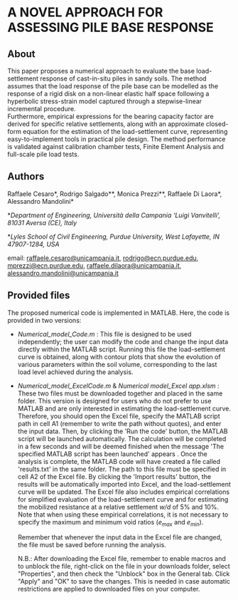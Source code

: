 # **A NOVEL APPROACH FOR ASSESSING PILE BASE RESPONSE**
## **About**
This paper proposes a numerical approach to evaluate the base load-settlement response of cast-in-situ piles in sandy soils. 
The method assumes that the load response of the pile base can be modelled as the response of a rigid disk on a non-linear elastic half space following a hyperbolic stress-strain model captured through a stepwise-linear incremental procedure.  
Furthermore, empirical expressions for the bearing capacity factor are derived for specific relative settlements, along with an approximate closed-form equation for the estimation of the load-settlement curve, representing easy-to-implement tools in practical pile design. 
The method performance is validated against calibration chamber tests, Finite Element Analysis and full-scale pile load tests.
## **Authors**
Raffaele Cesaro*, Rodrigo Salgado**, Monica Prezzi**, Raffaele Di Laora*, Alessandro Mandolini*

*_Department of Engineering, Università della Campania ‘Luigi Vanvitelli’, 81031 Aversa (CE), Italy_

*_Lyles School of Civil Engineering, Purdue University, West Lafayette, IN 47907-1284, USA_

email: raffaele.cesaro@unicampania.it, rodrigo@ecn.purdue.edu, mprezzi@ecn.purdue.edu, raffaele.dilaora@unicampania.it, alessandro.mandolini@unicampania.it 
## **Provided files**
The proposed numerical code is implemented in MATLAB. Here, the code is provided in two versions:
- _Numerical_model_Code.m_ : This file is designed to be used independently; the user can modify the code and change the input data directly within the MATLAB script.
  Running this file the load-settlement curve is obtained, along with contour plots that show the evolution of various parameters within the soil volume, corresponding to the last load level achieved during the analysis.
- _Numerical_model_ExcelCode.m_ & _Numerical model_Excel app.xlsm_ : These two files must be downloaded together and placed in the same folder.
  This version is designed for users who do not prefer to use MATLAB and are only interested in estimating the load-settlement curve. Therefore, you should open the Excel file, specify the MATLAB script path in cell A1 (remember to write the path without quotes),
  and enter the input data. Then, by clicking the 'Run the code' button, the MATLAB script will be launched automatically. The calculation will be completed in a few seconds and will be deemed finished when the message 'The specified MATLAB script has been launched' appears
  . Once the analysis is complete, the MATLAB code will have created a file called 'results.txt' in the same folder. The path to this file must be specified in cell A2 of the Excel file. By clicking the 'Import results' button, the results will be automatically
   imported into Excel, and the load-settlement curve will be updated. The Excel file also includes empirical correlations for simplified evaluation of the load-settlement curve and for estimating the mobilized resistance at a relative settlement _w/d_ of 5% and 10%.
  Note that when using these empirical correlations, it is not necessary to specify the maximum and minimum void ratios (_e<sub>max</sub>_ and _e<sub>min</sub>_).
  
  Remember that whenever the input data in the Excel file are changed, the file must be saved before running the analysis.

  N.B.: After downloading the Excel file, remember to enable macros and to unblock the file, right-click on the file in your downloads folder, select "Properties", and then check the "Unblock" box in the General tab. Click "Apply" and "OK" to save the changes. This is needed in case automatic restrictions are applied to downloaded files on your computer.

